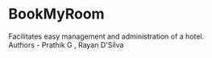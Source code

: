 # BookMyRoom
Facilitates easy management and administration of a hotel.<br>
Authors - Prathik G , Rayan D'Silva
